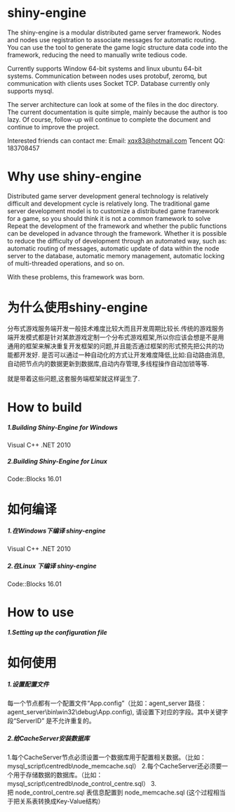 # shiny-engine
The shiny-engine is a modular distributed game server framework. Nodes and nodes use registration to associate messages for automatic routing. You can use the tool to generate the game logic structure data code into the framework, reducing the need to manually write tedious code.

Currently supports Window 64-bit systems and linux ubuntu 64-bit systems. Communication between nodes uses protobuf, zeromq, but communication with clients uses Socket TCP. Database currently only supports mysql.

The server architecture can look at some of the files in the doc directory. The current documentation is quite simple, mainly because the author is too lazy. Of course, follow-up will continue to complete the document and continue to improve the project.

Interested friends can contact me:
Email: xqx83@hotmail.com Tencent QQ: 183708457

# Why use shiny-engine
Distributed game server development general technology is relatively difficult and development cycle is relatively long. The traditional game server development model is to customize a distributed game framework for a game, so you should think it is not a common framework to solve Repeat the development of the framework and whether the public functions can be developed in advance through the framework.
Whether it is possible to reduce the difficulty of development through an automated way, such as: automatic routing of messages, automatic update of data within the node server to the database, automatic memory management, automatic locking of multi-threaded operations, and so on.

With these problems, this framework was born.

# 为什么使用shiny-engine
分布式游戏服务端开发一般技术难度比较大而且开发周期比较长.传统的游戏服务端开发模式都是针对某款游戏定制一个分布式游戏框架,所以你应该会想是不是用通用的框架来解决重复开发框架的问题,并且能否通过框架的形式预先把公共的功能都开发好.
是否可以通过一种自动化的方式让开发难度降低,比如:自动路由消息,自动把节点内的数据更新到数据库,自动内存管理,多线程操作自动加锁等等.

就是带着这些问题,这套服务端框架就这样诞生了.


# How to build
##### 1.Building Shiny-Engine for Windows
Visual C++ .NET 2010

##### 2.Building Shiny-Engine for Linux
Code::Blocks 16.01

# 如何编译
##### 1.在Windows下编译 shiny-engine
Visual C++ .NET 2010

##### 2.在Linux 下编译 shiny-engine
Code::Blocks 16.01

# How to use
##### 1.Setting up the configuration file

# 如何使用
##### 1.设置配置文件
每一个节点都有一个配置文件“App.config”（比如：agent_server 路径：agent_server\bin\win32\debug\App.config),
请设置下对应的字段。其中关键字段“ServerID” 是不允许重复的。

##### 2.给CacheServer安装数据库
1.每个CacheServer节点必须设置一个数据库用于配置相关数据。（比如：mysql_script\centredb\node_memcache.sql）
2.每个CacheServer还必须要一个用于存储数据的数据库。（比如：mysql_script\centredb\node_control_centre.sql）
3.把 node_control_centre.sql 表信息配置到 node_memcache.sql (这个过程相当于把关系表转换成Key-Value结构）

